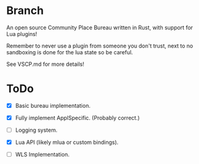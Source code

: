 # Branch

An open source Community Place Bureau written in Rust, with support for Lua plugins!

Remember to never use a plugin from someone you don't trust, next to no sandboxing is done for the lua state so be careful.

See VSCP.md for more details!

# ToDo

- [x] Basic bureau implementation.
- [x] Fully implement ApplSpecific. (Probably correct.)
- [ ] Logging system.
- [x] Lua API (likely mlua or custom bindings).
- [ ] WLS Implementation.

